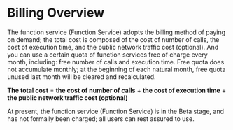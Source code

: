# Billing Overview   

The function service (Function Service) adopts the billing method of paying on demand; the total cost is composed of the cost of number of calls, the cost of execution time, and the public network traffic cost (optional). And you can use a certain quota of function services free of charge every month, including: free number of calls and execution time. Free quota does not accumulate monthly; at the beginning of each natural month, free quota unused last month will be cleared and recalculated.

**The total cost** = **the cost of number of calls** + **the cost of execution time** + **the public network traffic cost (optional)**


At present, the function service (Function Service) is in the Beta stage, and has not formally been charged; all users can rest assured to use.
